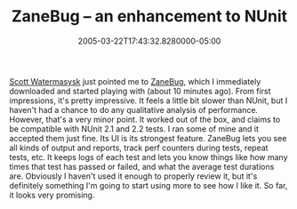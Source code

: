 ﻿---
title: ZaneBug – an enhancement to NUnit
date: "2005-03-22T17:43:32.8280000-05:00"
description: Scott Watermasysk just pointed me to ZaneBug, which I immediately downloaded and started playing with (about 10 minutes ago). From first impressions, it's pretty impressive.
featuredImage: img/1853-featured.png
---

[Scott Watermasysk](http://scottwater.com/) just pointed me to [ZaneBug](http://www.adapdev.com/zanebug), which I immediately downloaded and started playing with (about 10 minutes ago). From first impressions, it's pretty impressive. It feels a little bit slower than NUnit, but I haven't had a chance to do any qualitative analysis of performance. However, that's a very minor point. It worked out of the box, and claims to be compatible with NUnit 2.1 and 2.2 tests. I ran some of mine and it accepted them just fine. Its UI is its strongest feature. ZaneBug lets you see all kinds of output and reports, track perf counters during tests, repeat tests, etc. It keeps logs of each test and lets you know things like how many times that test has passed or failed, and what the average test durations are. Obviously I haven't used it enough to properly review it, but it's definitely something I'm going to start using more to see how I like it. So far, it looks very promising.

